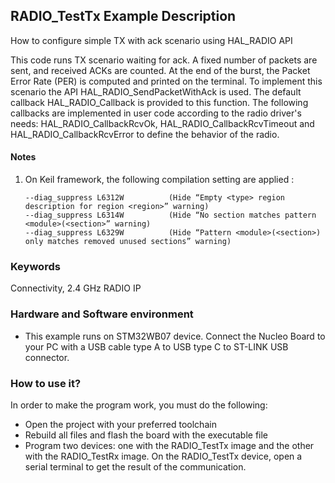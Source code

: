 ## __RADIO_TestTx Example Description__

How to configure simple TX with ack scenario using HAL_RADIO API

This code runs TX scenario waiting for ack. A fixed number of packets are sent, and received ACKs are counted.
At the end of the burst, the Packet Error Rate (PER) is computed and printed on the terminal.
To implement this scenario the API HAL_RADIO_SendPacketWithAck is used. The default callback HAL_RADIO_Callback is provided to this function.
The following callbacks are implemented in user code according to the radio driver's needs: 
HAL_RADIO_CallbackRcvOk, HAL_RADIO_CallbackRcvTimeout and HAL_RADIO_CallbackRcvError to define the behavior of the radio.

#### __Notes__
                                            
 1. On Keil framework, the following compilation setting are applied :
    
        --diag_suppress L6312W          (Hide “Empty <type> region description for region <region>” warning)
        --diag_suppress L6314W          (Hide “No section matches pattern <module>(<section>” warning)
        --diag_suppress L6329W          (Hide “Pattern <module>(<section>) only matches removed unused sections” warning)


### __Keywords__

Connectivity, 2.4 GHz RADIO IP

### __Hardware and Software environment__

  - This example runs on STM32WB07 device.
    Connect the Nucleo Board to your PC with a USB cable type A to USB type C to ST-LINK USB connector. 

### __How to use it?__

In order to make the program work, you must do the following:

 - Open the project with your preferred toolchain
 - Rebuild all files and flash the board with the executable file 
 - Program two devices: one with the RADIO_TestTx image and the other with the RADIO_TestRx image. On the RADIO_TestTx device, open a serial terminal to get the result of the communication.
 